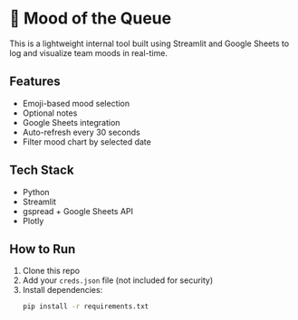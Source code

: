 
# 🧠 Mood of the Queue

This is a lightweight internal tool built using Streamlit and Google Sheets to log and visualize team moods in real-time.

## Features
- Emoji-based mood selection
- Optional notes
- Google Sheets integration
- Auto-refresh every 30 seconds
- Filter mood chart by selected date

## Tech Stack
- Python
- Streamlit
- gspread + Google Sheets API
- Plotly

## How to Run
1. Clone this repo
2. Add your `creds.json` file (not included for security)
3. Install dependencies:
   ```bash
   pip install -r requirements.txt
